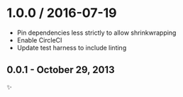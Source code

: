 1.0.0 / 2016-07-19
==================

  * Pin dependencies less strictly to allow shrinkwrapping
  * Enable CircleCI
  * Update test harness to include linting

0.0.1 - October 29, 2013
-------------------------
:sparkles:
